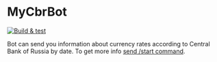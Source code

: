 MyCbrBot
========

[![Build & test](https://github.com/nazarovsa/MyCbrBot/actions/workflows/dotnet.yml/badge.svg)](https://github.com/nazarovsa/MyCbrBot/actions/workflows/dotnet.yml)

Bot can send you information about currency rates according to Central Bank of Russia by date. To get more info [send /start command](https://t.me/MyCbr_Bot?start).